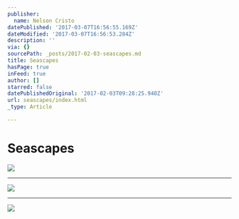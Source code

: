 ```yaml
---
publisher:
  name: Nelson Cristo
datePublished: '2017-03-07T16:56:55.169Z'
dateModified: '2017-03-07T16:56:53.284Z'
description: ''
via: {}
sourcePath: _posts/2017-02-03-seascapes.md
title: Seascapes
hasPage: true
inFeed: true
author: []
starred: false
datePublishedOriginal: '2017-02-03T09:28:25.940Z'
url: seascapes/index.html
_type: Article

---
```

# Seascapes
![](https://the-grid-user-content.s3-us-west-2.amazonaws.com/5fe49aeb-3a6e-48c2-bb09-87e2c69dfe4c.jpg)

---

![](https://s3-us-west-2.amazonaws.com/the-grid-img/p/86a7cb91e353e80752bffd07b15f5f9ce79e5086.jpg)

---

![](https://the-grid-user-content.s3-us-west-2.amazonaws.com/8fdb648e-e350-4b11-9aae-dbf634716c46.jpg)